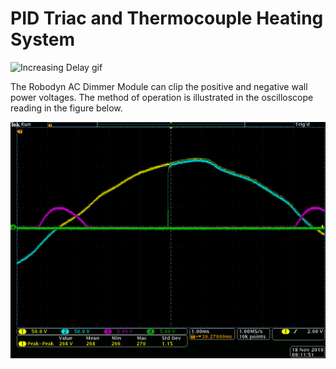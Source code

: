 # PID Triac and Thermocouple Heating System

![Increasing Delay gif](https://github.com/cgreen18/Gas-Chromatography/blob/master/Heating/images/GC_TriacClipping_Oscilloscope_IncreasingDelay.gif)

The Robodyn AC Dimmer Module can clip the positive and negative wall power voltages. The method of operation is illustrated in the oscilloscope reading in the figure below.

![Example Clip Oscilloscope](https://github.com/cgreen18/Gas-Chromatography/blob/master/Heating/images/GC_TriacClipping_Oscilloscope.png)
